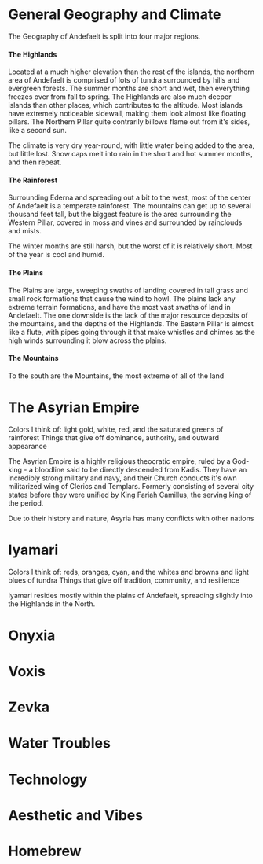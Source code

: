 # General Geography and Climate

The Geography of Andefaelt is split into four major regions.

#### The Highlands

Located at a much higher elevation than the rest of the islands, the northern area of Andefaelt is comprised of lots of tundra surrounded by hills and evergreen forests. The summer months are short and wet, then everything freezes over from fall to spring. The Highlands are also much deeper islands than other places, which contributes to the altitude. Most islands have extremely noticeable sidewall, making them look almost like floating pillars. The Northern Pillar quite contrarily billows flame out from it's sides, like a second sun.

The climate is very dry year-round, with little water being added to the area, but little lost. Snow caps melt into rain in the short and hot summer months, and then repeat.

#### The Rainforest

Surrounding Ederna and spreading out a bit to the west, most of the center of Andefaelt is a temperate rainforest. The mountains can get up to several thousand feet tall, but the biggest feature is the area surrounding the Western Pillar, covered in moss and vines and surrounded by rainclouds and mists.

The winter months are still harsh, but the worst of it is relatively short. Most of the year is cool and humid. 

#### The Plains

The Plains are large, sweeping swaths of landing covered in tall grass and small rock formations that cause the wind to howl. The plains lack any extreme terrain formations, and have the most vast swaths of land in Andefaelt. The one downside is the lack of the major resource deposits of the mountains, and the depths of the Highlands. The Eastern Pillar is almost like a flute, with pipes going through it that make whistles and chimes as the high winds surrounding it blow across the plains.

#### The Mountains

To the south are the Mountains, the most extreme of all of the land 

# The Asyrian Empire
Colors I think of: light gold, white, red, and the saturated greens of rainforest
Things that give off dominance, authority, and outward appearance

The Asyrian Empire is a highly religious theocratic empire, ruled by a God-king - a bloodline said to be directly descended from Kadis. They have an incredibly strong military and navy, and their Church conducts it's own militarized wing of Clerics and Templars. Formerly consisting of several city states before they were unified by King Fariah Camillus, the serving king of the period.

Due to their history and nature, Asyria has many conflicts with other nations 

# Iyamari
Colors I think of: reds, oranges, cyan, and the whites and browns and light blues of tundra
Things that give off tradition, community, and resilience

Iyamari resides mostly within the plains of Andefaelt, spreading slightly into the Highlands in the North. 

# Onyxia

# Voxis

# Zevka

# Water Troubles

# Technology

# Aesthetic and Vibes

# Homebrew